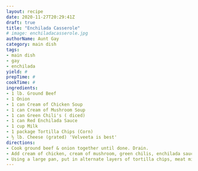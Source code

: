 ```yaml
--- 
layout: recipe 
date: 2020-11-27T20:29:41Z 
draft: true 
title: "Enchilada Casserole" 
# image: enchiladacasserole.jpg 
authorName: Aunt Gay 
category: main dish 
tags: 
- main dish 
- gay 
- enchilada 
yield: # 
prepTime: # 
cookTime: # 
ingredients: 
- 1 lb. Ground Beef 
- 1 Onion 
- 1 can Cream of Chicken Soup 
- 1 can Cream of Mushroom Soup 
- 1 can Green Chili's ( diced) 
- 1 can Red Enchilada Sauce 
- 1 cup Milk 
- 1 package Tortilla Chips (Corn) 
- ½ lb. Cheese (grated) 'Velveeta is best' 
directions: 
- Cook ground beef & onion together until done. Drain. 
- Add cream of chicken, cream of mushroom, green chilis, enchilada sauce and milk to the meat mixture. Mix well. 
- Using a large pan, put in alternate layers of tortilla chips, meat mixture and cheese. Bake at 350 degrees for 30 minutes. 
---
```

